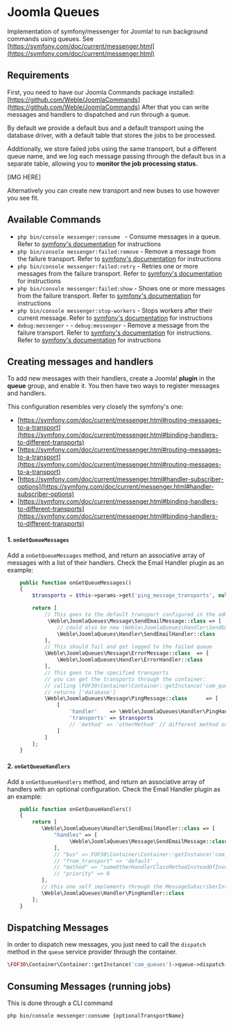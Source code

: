 # Joomla Queues

Implementation of symfony/messenger for Joomla! to run background commands using queues.
See [https://symfony.com/doc/current/messenger.html](https://symfony.com/doc/current/messenger.html)

## Requirements

First, you need to have our Joomla Commands package installed:
[https://github.com/Weble/JoomlaCommands](https://github.com/Weble/JoomlaCommands)
After that you can write messages and handlers to dispatched and run through a queue.

By default we provide a default bus and a default transport using the database driver, with a default table that stores the jobs to be processed.

Additionally, we store failed jobs using the same transport, but a different queue name, and we log each message passing through the default bus in a separate table, allowing you to **monitor the job processing status.**

[IMG HERE]

Alternatively you can create new transport and new buses to use however you see fit.

## Available Commands

- ```php bin/console messenger:consume ``` - Consume messages in a queue. Refer to [symfony's documentation](https://symfony.com/doc/current/messenger.html#consuming-messages-running-the-worker) for instructions
- ```php bin/console messenger:failed:remove``` - Remove a message from the failure transport. Refer to [symfony's documentation](https://symfony.com/doc/current/messenger.html#saving-retrying-failed-messages) for instructions
- ```php bin/console messenger:failed:retry``` - Retries one or more messages from the failure transport. Refer to [symfony's documentation](https://symfony.com/doc/current/messenger.html#saving-retrying-failed-messages) for instructions
- ```php bin/console messenger:failed:show``` - Shows one or more messages from the failure transport. Refer to [symfony's documentation](https://symfony.com/doc/current/messenger.html#saving-retrying-failed-messages) for instructions
- ```php bin/console messenger:stop-workers``` - Stops workers after their current message. Refer to [symfony's documentation](https://symfony.com/doc/current/messenger.html#deploying-to-production) for instructions
- ```debug:messenger``` - - ```debug:messenger``` - Remove a message from the failure transport. Refer to [symfony's documentation](https://symfony.com/doc/current/messenger.html#consuming-messages-running-the-worker) for instructions. Refer to [symfony's documentation](https://symfony.com/doc/current/messenger.html#creating-a-message-handler) for instructions

## Creating messages and handlers

To add new messages with their handlers, create a Joomla! **plugin** in the **queue** group, and enable it.
You then have two ways to register messages and handlers.

This configuration resembles very closely the symfony's one:
- [https://symfony.com/doc/current/messenger.html#routing-messages-to-a-transport](https://symfony.com/doc/current/messenger.html#binding-handlers-to-different-transports)
- [https://symfony.com/doc/current/messenger.html#routing-messages-to-a-transport](https://symfony.com/doc/current/messenger.html#routing-messages-to-a-transport)
- [https://symfony.com/doc/current/messenger.html#handler-subscriber-options](https://symfony.com/doc/current/messenger.html#handler-subscriber-options)
- [https://symfony.com/doc/current/messenger.html#binding-handlers-to-different-transports](https://symfony.com/doc/current/messenger.html#binding-handlers-to-different-transports)

#### 1. ```onGetQueueMessages``` 

Add a ```onGetQueueMessages```  method, and return an associative array of messages with a list of their handlers.
Check the Email Handler plugin as an example:

```php
    public function onGetQueueMessages()
    {
        $transports = $this->params->get('ping_message_transports', null);

        return [
            // This goes to the default transport configured in the admin parameters
             \Weble\JoomlaQueues\Message\SendEmailMessage::class => [
                // could also be new \Weble\JoomlaQueues\Handler\SendEmailHandler()
                \Weble\JoomlaQueues\Handler\SendEmailHandler::class
            ],
            // This should fail and get logged to the failed queue
            \Weble\JoomlaQueues\Message\ErrorMessage::class  => [
                \Weble\JoomlaQueues\Handler\ErrorHandler::class
            ],
            // This goes to the specified transports
            // you can get the transports through the container:
            // calling \FOF30\Container\Container::getInstance('com_queues')->transport->getTransportsKeys(); 
            // returns ['database']
            \Weble\JoomlaQueues\Message\PingMessage::class      => [
                [
                    'handler'    => \Weble\JoomlaQueues\Handler\PingHandler::class,
                    'transports' => $transports
                    // 'method' => 'otherMethod' // different method on the handler, other than __invoke()
                ]
            ]
        ];
    }
```

#### 2. ```onGetQueueHandlers``` 

Add a ```onGetQueueHandlers```  method, and return an associative array of handlers with an optional configuration.
Check the Email Handler plugin as an example:

```php
    public function onGetQueueHandlers()
    {
        return [
           \Weble\JoomlaQueues\Handler\SendEmailHandler::class => [
               "handles" => [
                    \Weble\JoomlaQueues\Message\SendEmailMessage::class
               ],
               // "bus" => FOF30\Container\Container::getInstance('com_queues')->bus->getDefaultName(),
               // "from_transport" => 'default' ,
               // "method" => "someOtherHandlerClassMethodInsteadOfInvoke",
               // "priority" => 0
           ],
           // this one self implements through the MessageSubscriberInterface
           \Weble\JoomlaQueues\Handler\PingHandler::class
        ];
    }
```

## Dispatching Messages

In order to dispatch new messages, you just need to call the ```dispatch``` method in the ```queue``` service provider through the container.

```php
\FOF30\Container\Container::getInstance('com_queues')->queue->dispatch(new \Weble\JoomlaQueues\Message\PingMessage());
```

## Consuming Messages (running jobs)

This is done through a CLI command

```php bin/console messenger:consume {optionalTransportName}```
